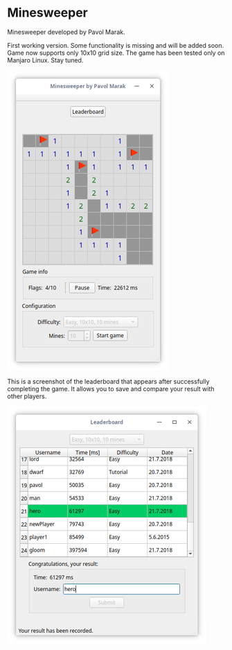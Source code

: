 # Minesweeper
Minesweeper developed by Pavol Marak.

First working version. Some functionality is missing and will be added soon. Game now supports only 10x10 grid size. The game has been tested only on Manjaro Linux. Stay tuned.

![Mines](mines_app.png)

This is a screenshot of the leaderboard that appears after successfully completing the game. It allows you to save and compare your result with other players. 

![Leaderboard](leaderboard.png)
